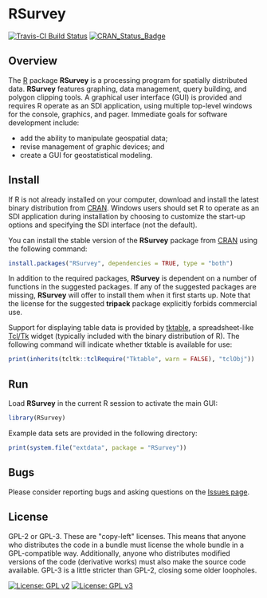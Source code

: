 # RSurvey

[![Travis-CI Build Status](https://travis-ci.org/jfisher-usgs/RSurvey.svg?branch=master)](https://travis-ci.org/jfisher-usgs/RSurvey)
[![CRAN_Status_Badge](http://www.r-pkg.org/badges/version/RSurvey)](http://cran.r-project.org/package=RSurvey)

## Overview

The [R](http://www.r-project.org/) package **RSurvey** is a processing program for spatially distributed data.
**RSurvey** features graphing, data management, query building, and polygon clipping tools.
A graphical user interface (GUI) is provided and requires R operate as an SDI application,
using multiple top-level windows for the console, graphics, and pager.
Immediate goals for software development include:

- add the ability to manipulate geospatial data;
- revise management of graphic devices; and
- create a GUI for geostatistical modeling.

## Install

If R is not already installed on your computer, download and install the latest binary distribution from
[CRAN](http://cran.r-project.org/ "The Comprehensive R Archive Network").
Windows users should set R to operate as an SDI application during installation
by choosing to customize the start-up options and specifying the SDI interface (not the default).

You can install the stable version of the **RSurvey** package from
[CRAN](https://CRAN.R-project.org/package=RSurvey) using the following command:

```r
install.packages("RSurvey", dependencies = TRUE, type = "both")
```

In addition to the required packages, **RSurvey** is dependent on a number of functions in the suggested packages.
If any of the suggested packages are missing, **RSurvey** will offer to install them when it first starts up.
Note that the license for the suggested **tripack** package explicitly forbids commercial use.

Support for displaying table data is provided by [tktable](http://tktable.sourceforge.net/ "tktable"),
a spreadsheet-like [Tcl/Tk](http://www.tcl.tk/ "Tcl/Tk") widget (typically included with the binary distribution of R).
The following command will indicate whether tktable is available for use:

```r
print(inherits(tcltk::tclRequire("Tktable", warn = FALSE), "tclObj"))
```

## Run

Load **RSurvey** in the current R session to activate the main GUI:

```r
library(RSurvey)
```

Example data sets are provided in the following directory:

```r
print(system.file("extdata", package = "RSurvey"))
```

## Bugs

Please consider reporting bugs and asking questions on the
[Issues page](https://github.com/jfisher-usgs/RSurvey/issues).

## License

GPL-2 or GPL-3.
These are "copy-left" licenses.
This means that anyone who distributes the code in a bundle must license the whole bundle in a GPL-compatible way.
Additionally, anyone who distributes modified versions of the code (derivative works) must also make the source code available.
GPL-3 is a little stricter than GPL-2, closing some older loopholes.

[![License: GPL v2](https://img.shields.io/badge/License-GPL%20v2-blue.svg)](https://img.shields.io/badge/License-GPL%20v2-blue.svg)
[![License: GPL v3](https://img.shields.io/badge/License-GPL%20v3-blue.svg)](http://www.gnu.org/licenses/gpl-3.0)
